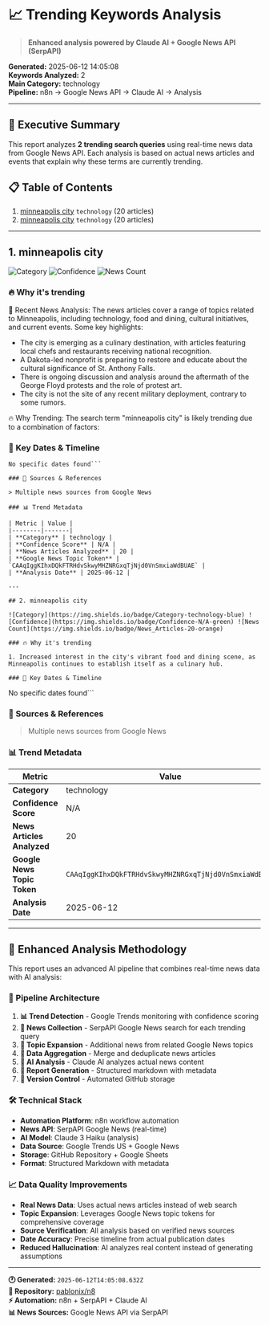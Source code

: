 # 📈 Trending Keywords Analysis

> **Enhanced analysis powered by Claude AI + Google News API (SerpAPI)**

**Generated:** 2025-06-12 14:05:08  
**Keywords Analyzed:** 2  
**Main Category:** technology  
**Pipeline:** n8n → Google News API → Claude AI → Analysis

---

## 🎯 Executive Summary

This report analyzes **2 trending search queries** using real-time news data from Google News API. Each analysis is based on actual news articles and events that explain why these terms are currently trending.

## 📋 Table of Contents

1. [minneapolis city](#1-minneapolis-city) `technology` (20 articles)
2. [minneapolis city](#2-minneapolis-city) `technology` (20 articles)

---

## 1. minneapolis city

![Category](https://img.shields.io/badge/Category-technology-blue) ![Confidence](https://img.shields.io/badge/Confidence-N/A-green) ![News Count](https://img.shields.io/badge/News_Articles-20-orange)

### 🔥 Why it's trending

📰 Recent News Analysis:
The news articles cover a range of topics related to Minneapolis, including technology, food and dining, cultural initiatives, and current events. Some key highlights:
- The city is emerging as a culinary destination, with articles featuring local chefs and restaurants receiving national recognition.
- A Dakota-led nonprofit is preparing to restore and educate about the cultural significance of St. Anthony Falls.
- There is ongoing discussion and analysis around the aftermath of the George Floyd protests and the role of protest art.
- The city is not the site of any recent military deployment, contrary to some rumors.

🔥 Why Trending:
The search term "minneapolis city" is likely trending due to a combination of factors:

### 📅 Key Dates & Timeline

```
No specific dates found```

### 📰 Sources & References

> Multiple news sources from Google News

### 📊 Trend Metadata

| Metric | Value |
|--------|-------|
| **Category** | technology |
| **Confidence Score** | N/A |
| **News Articles Analyzed** | 20 |
| **Google News Topic Token** | `CAAqIggKIhxDQkFTRHdvSkwyMHZNRGxqTjNjd0VnSmxiaWdBUAE` |
| **Analysis Date** | 2025-06-12 |

---

## 2. minneapolis city

![Category](https://img.shields.io/badge/Category-technology-blue) ![Confidence](https://img.shields.io/badge/Confidence-N/A-green) ![News Count](https://img.shields.io/badge/News_Articles-20-orange)

### 🔥 Why it's trending

1. Increased interest in the city's vibrant food and dining scene, as Minneapolis continues to establish itself as a culinary hub.

### 📅 Key Dates & Timeline

```
No specific dates found```

### 📰 Sources & References

> Multiple news sources from Google News

### 📊 Trend Metadata

| Metric | Value |
|--------|-------|
| **Category** | technology |
| **Confidence Score** | N/A |
| **News Articles Analyzed** | 20 |
| **Google News Topic Token** | `CAAqIggKIhxDQkFTRHdvSkwyMHZNRGxqTjNjd0VnSmxiaWdBUAE` |
| **Analysis Date** | 2025-06-12 |

---

## 🤖 Enhanced Analysis Methodology

This report uses an advanced AI pipeline that combines real-time news data with AI analysis:

### 🔄 Pipeline Architecture

1. **📊 Trend Detection** - Google Trends monitoring with confidence scoring
2. **📰 News Collection** - SerpAPI Google News search for each trending query
3. **🎯 Topic Expansion** - Additional news from related Google News topics
4. **🔄 Data Aggregation** - Merge and deduplicate news articles
5. **🤖 AI Analysis** - Claude AI analyzes actual news content
6. **📝 Report Generation** - Structured markdown with metadata
7. **📂 Version Control** - Automated GitHub storage

### 🛠️ Technical Stack

- **Automation Platform**: n8n workflow automation
- **News API**: SerpAPI Google News (real-time)
- **AI Model**: Claude 3 Haiku (analysis)
- **Data Source**: Google Trends US + Google News
- **Storage**: GitHub Repository + Google Sheets
- **Format**: Structured Markdown with metadata

### 📈 Data Quality Improvements

- **Real News Data**: Uses actual news articles instead of web search
- **Topic Expansion**: Leverages Google News topic tokens for comprehensive coverage
- **Source Verification**: All analysis based on verified news sources
- **Date Accuracy**: Precise timeline from actual publication dates
- **Reduced Hallucination**: AI analyzes real content instead of generating assumptions

---

**🕐 Generated:** `2025-06-12T14:05:08.632Z`  
**🔗 Repository:** [pablonix/n8](https://github.com/pablonix/n8/tree/main/trends-reviews)  
**⚡ Automation:** n8n + SerpAPI + Claude AI  
**📊 News Sources:** Google News API via SerpAPI
